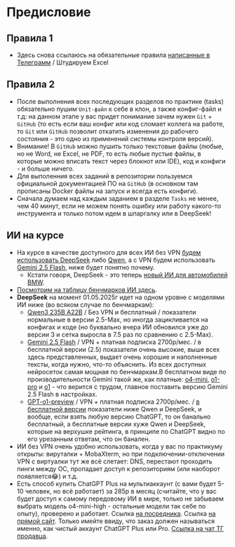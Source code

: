# Предисловие

## Правила 1

- Здесь снова ссылаюсь на обязательные правила [написанные в Телеграмм](https://t.me/c/2168307578/686/688) / Штудируем Excel

## Правила 2

- После выполнения всех последующих разделов по практике (tasks) обязательно пушим `Unit-файл` к себе в клон, а также конфиг-файл и т.д: на данном этапе у вас придет понимание зачем нужен `Git` + `GitHub` (то есть если ваш конфиг или код сломает коллега на работе, то `Git` или `GitHub` позволит откатить изменения до рабочего состояния - это одно из применений системы контроля версий).
- Внимание! В `GitHub` можно пушить только текстовые файлы (любые, но не Word, не Excel, не PDF, то есть любые пустые файлы, в которые можно вписать текст через блокнот или IDE), код и конфиги - и больше ничего.
- Для выполенния всех заданий в репозитории пользуемся официальной документацией ПО на `GitHub` (в основном там прописаны Docker файлы на запуск и всегда есть конфиги).
- Сначала думаем над каждым заданием в разделе `Tasks` не менее, чем 40 минут, если не можем понять ошибку или работу какого-то инструмента и только потом идем в шпаргалку или в DeepSeek!

## ИИ на курсе

- На курсе в качестве доступного для всех ИИ без VPN [будем использовать DeepSeek](https://chat.deepseek.com/) либо [Qwen](https://chat.qwen.ai/), а с VPN будем использовать [Gemini 2.5 Flash](https://gemini.google.com/), ниже будет понятно почему.
   - Кстати говоря, DeepSeek - это теперь [новый ИИ для автомобилей BMW](https://www.ixbt.com/news/2025/04/27/stalo-izvestno-kak-budet-rabotat-deepseek-v-bmw.html).
- [Посмотрим на таблицу бенчмарков ИИ здесь](https://llm-stats.com/).
- **DeepSeek** на момент 01.05.2025г идет на одном уровне с моделями ИИ ниже (во всяком случае по бенчмаркам):
   - [Qwen3 235B A22B](https://llm-stats.com/models/qwen3-235b-a22b) / Без VPN и бесплатный / показатели нормальные в версии 2.5-Max, но иногда зацикливается на конфигах и коде (но буквально вчера ИИ обновился уже до версии 3 и сетка выросла в 7.5 раз по сравнению с 2.5-Max).
   - [Gemini 2.5 Flash](https://llm-stats.com/models/gemini-2.5-flash) / VPN + платная подписка 2700р/мес. / в бесплатной версии (2.5) показатели очень высокие, выше всех здесь представленных, выдает очень хорошие и наполненные тексты, когда нужно, что-то объяснить. Из всех доступных нейросеток самая мощная по бенчмаркам.В бесплатном виде по производительности Gemini такой же, как платные: [o4-mini](https://llm-stats.com/models/o4-mini), [o1-pro](https://llm-stats.com/models/o1-pro) и [o1](https://llm-stats.com/models/o1-2024-12-17) - что верится с трудом, главное поставить версию Gemini 2.5 Flash в настройках.
   - [GPT-o1-preview](https://llm-stats.com/models/o1-preview) / VPN + платная подписка 2700р/мес. / [в бесплатной версии](https://llm-stats.com/models/gpt-4o-mini-2024-07-18) показатели ниже Qwen и DeepSeek, и вообще, если взять любую версию ChatGPT, то он банально бесплатный, а бесплатные версии хуже Qwen и DeepSeek, которые на верхушке рейтинга, в принципе по ChatGPT видно по его урезанным ответам, что он банален.
- ИИ без VPN очень удобно использовать, когда у вас по практикуму открыты: вируталки + MobaXterm, но при подключении-отключении VPN с виртуалки тут же всё слетает: DNS, перестают проходить пинги между ОС, пропадает доступ к репозиториям (или наоборот появляется😂) и т.д.
- Есть способ купить ChatGPT Plus на мультиаккаунт (с вами будет 5-10 человек, но всё работает) за 285р в месяц (считайте, что у вас будет доступ к самому передовому ИИ в мире, только не забываем выбрать модель o4-mini-high - остальные модели так себе по опыту), проверено и работает. Ссылка [на посредника](https://ggsel.net/). Ссылка [на прямой сайт](https://pokupay.net/). Только имейте ввиду, что заказ должен называться именно, как чистый аккаунт ChatGPT Plus или Pro. [Ссылка на чат ТГ продавца](https://t.me/PokupaySupport).
